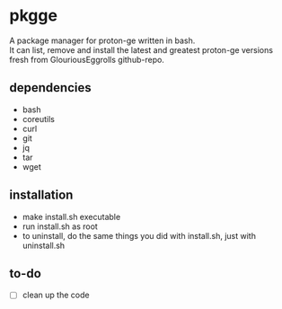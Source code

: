 # pkgge
A package manager for proton-ge written in bash. <br>
It can list, remove and install the latest and greatest proton-ge versions fresh from GlouriousEggrolls github-repo.

## dependencies
- bash
- coreutils
- curl
- git
- jq
- tar
- wget

## installation
- make install.sh executable
- run install.sh as root
- to uninstall, do the same things you did with install.sh, just with uninstall.sh

## to-do
- [ ] clean up the code
